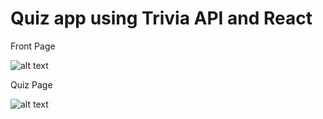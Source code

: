 # Quiz app using Trivia API and React

Front Page

![alt text](https://github.com/AnandJeyapal/Quiz/blob/main/1.png?raw=true)

Quiz Page

![alt text](https://github.com/AnandJeyapal/Quiz/blob/main/2.png?raw=true)
